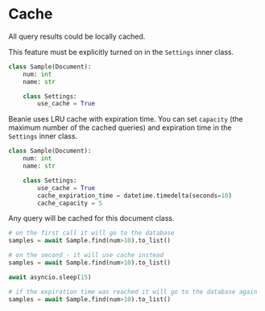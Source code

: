 # Cache
All query results could be locally cached.

This feature must be explicitly turned on in the `Settings` inner class.

```python
class Sample(Document):
    num: int
    name: str

    class Settings:
        use_cache = True
```

Beanie uses LRU cache with expiration time.
You can set `capacity` (the maximum number of the cached queries) and expiration time in the `Settings` inner class.

```python
class Sample(Document):
    num: int
    name: str

    class Settings:
        use_cache = True
        cache_expiration_time = datetime.timedelta(seconds=10)
        cache_capacity = 5
```

Any query will be cached for this document class.

```python
# on the first call it will go to the database
samples = await Sample.find(num>10).to_list()

# on the second - it will use cache instead
samples = await Sample.find(num>10).to_list()

await asyncio.sleep(15)

# if the expiration time was reached it will go to the database again
samples = await Sample.find(num>10).to_list()
```
